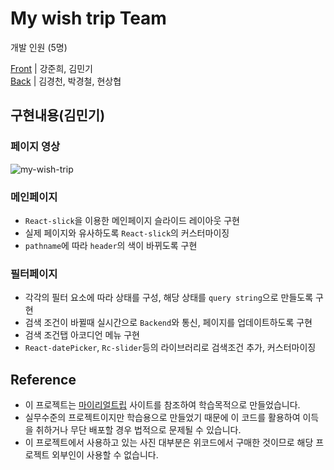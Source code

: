 # My wish trip Team 
개발 인원 (5명)

[Front](https://github.com/wecode-bootcamp-korea/21-2nd-MyWishTrip-frontend) | 강준희, 김민기  
[Back](https://github.com/wecode-bootcamp-korea/21-2nd-MyWishTrip-backend) | 김경천, 박경철, 현상협

## 구현내용(김민기)
### 페이지 영상
![my-wish-trip](https://user-images.githubusercontent.com/75971035/132085500-436c4c91-1a30-44cc-9baa-46c78559223c.gif)
### 메인페이지
  - `React-slick`을 이용한 메인페이지 슬라이드 레이아웃 구현
  - 실제 페이지와 유사하도록 `React-slick`의 커스터마이징
  - `pathname`에 따라 `header`의 색이 바뀌도록 구현
### 필터페이지
  - 각각의 필터 요소에 따라 상태를 구성, 해당 상태를 `query string`으로 만들도록 구현
  - 검색 조건이 바뀔때 실시간으로 `Backend`와 통신, 페이지를 업데이트하도록 구현
  - 검색 조건탭 아코디언 메뉴 구현
  - `React-datePicker`, `Rc-slider`등의 라이브러리로 검색조건 추가, 커스터마이징

## Reference
- 이 프로젝트는 [마이리얼트립](https://www.myrealtrip.com/) 사이트를 참조하여 학습목적으로 만들었습니다.
- 실무수준의 프로젝트이지만 학습용으로 만들었기 때문에 이 코드를 활용하여 이득을 취하거나 무단 배포할 경우 법적으로 문제될 수 있습니다.
- 이 프로젝트에서 사용하고 있는 사진 대부분은 위코드에서 구매한 것이므로 해당 프로젝트 외부인이 사용할 수 없습니다.
